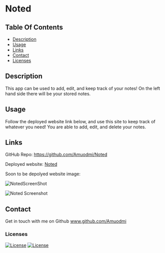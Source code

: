 # Noted


## Table Of Contents

- [Description](#description)
- [Usage](#usage)
- [Links](#links)
- [Contact](#contact)
- [Licenses](#licenses)

## Description

This app can be used to add, edit, and keep track of your notes! On the left hand side there will be your stored notes. 

## Usage

Follow the deployed website link below, and use this site to keep track of whatever you need!  You are able to add, edit, and delete your notes. 


## Links

GitHub Repo: https://github.com/Amuodmi/Noted

Deployed website:  [Noted](https://fierce-reef-93480.herokuapp.com/)

Soon to be depolyed website image:

![NotedScreenShot](https://user-images.githubusercontent.com/104099393/193040132-ac4697cd-9de3-4ae7-ac91-bba3190840a9.png)

![Noted Screenshot](https://user-images.githubusercontent.com/104099393/193039986-e6e73c95-2678-46ec-bdea-f7c37ddf3586.png)


## Contact

Get in touch with me on Github
www.github.com/Amuodmi


### Licenses
[![License](https://img.shields.io/badge/License-Express-orange.svg)](https://opensource.org/licenses/Express)
[![License](https://img.shields.io/badge/License-nodemon-green.svg)](https://opensource.org/licenses/nodemon)

